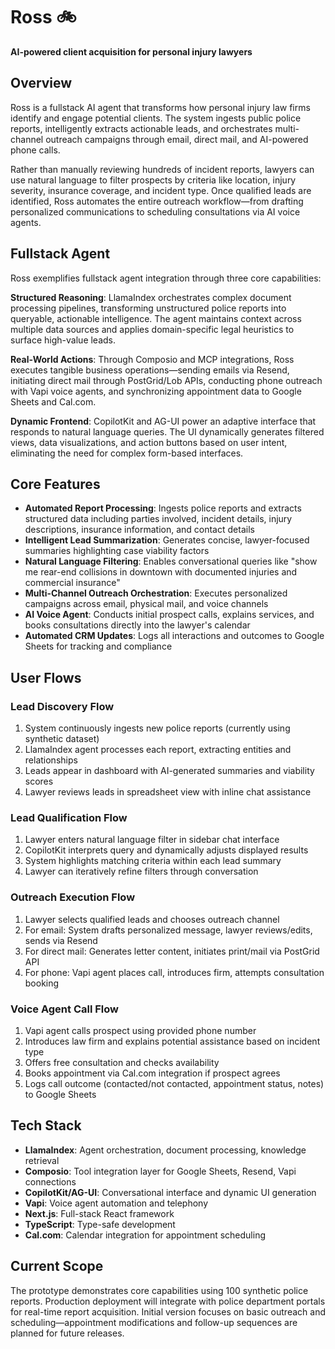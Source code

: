 # Ross 🚲

**AI-powered client acquisition for personal injury lawyers**

## Overview

Ross is a fullstack AI agent that transforms how personal injury law firms identify and engage potential clients. The system ingests public police reports, intelligently extracts actionable leads, and orchestrates multi-channel outreach campaigns through email, direct mail, and AI-powered phone calls.

Rather than manually reviewing hundreds of incident reports, lawyers can use natural language to filter prospects by criteria like location, injury severity, insurance coverage, and incident type. Once qualified leads are identified, Ross automates the entire outreach workflow—from drafting personalized communications to scheduling consultations via AI voice agents.

## Fullstack Agent

Ross exemplifies fullstack agent integration through three core capabilities:

**Structured Reasoning**: LlamaIndex orchestrates complex document processing pipelines, transforming unstructured police reports into queryable, actionable intelligence. The agent maintains context across multiple data sources and applies domain-specific legal heuristics to surface high-value leads.

**Real-World Actions**: Through Composio and MCP integrations, Ross executes tangible business operations—sending emails via Resend, initiating direct mail through PostGrid/Lob APIs, conducting phone outreach with Vapi voice agents, and synchronizing appointment data to Google Sheets and Cal.com.

**Dynamic Frontend**: CopilotKit and AG-UI power an adaptive interface that responds to natural language queries. The UI dynamically generates filtered views, data visualizations, and action buttons based on user intent, eliminating the need for complex form-based interfaces.

## Core Features

- **Automated Report Processing**: Ingests police reports and extracts structured data including parties involved, incident details, injury descriptions, insurance information, and contact details
- **Intelligent Lead Summarization**: Generates concise, lawyer-focused summaries highlighting case viability factors
- **Natural Language Filtering**: Enables conversational queries like "show me rear-end collisions in downtown with documented injuries and commercial insurance"
- **Multi-Channel Outreach Orchestration**: Executes personalized campaigns across email, physical mail, and voice channels
- **AI Voice Agent**: Conducts initial prospect calls, explains services, and books consultations directly into the lawyer's calendar
- **Automated CRM Updates**: Logs all interactions and outcomes to Google Sheets for tracking and compliance

## User Flows

### Lead Discovery Flow
1. System continuously ingests new police reports (currently using synthetic dataset)
2. LlamaIndex agent processes each report, extracting entities and relationships
3. Leads appear in dashboard with AI-generated summaries and viability scores
4. Lawyer reviews leads in spreadsheet view with inline chat assistance

### Lead Qualification Flow
1. Lawyer enters natural language filter in sidebar chat interface
2. CopilotKit interprets query and dynamically adjusts displayed results
3. System highlights matching criteria within each lead summary
4. Lawyer can iteratively refine filters through conversation

### Outreach Execution Flow
1. Lawyer selects qualified leads and chooses outreach channel
2. For email: System drafts personalized message, lawyer reviews/edits, sends via Resend
3. For direct mail: Generates letter content, initiates print/mail via PostGrid API
4. For phone: Vapi agent places call, introduces firm, attempts consultation booking

### Voice Agent Call Flow
1. Vapi agent calls prospect using provided phone number
2. Introduces law firm and explains potential assistance based on incident type
3. Offers free consultation and checks availability
4. Books appointment via Cal.com integration if prospect agrees
5. Logs call outcome (contacted/not contacted, appointment status, notes) to Google Sheets

## Tech Stack

- **LlamaIndex**: Agent orchestration, document processing, knowledge retrieval
- **Composio**: Tool integration layer for Google Sheets, Resend, Vapi connections
- **CopilotKit/AG-UI**: Conversational interface and dynamic UI generation
- **Vapi**: Voice agent automation and telephony
- **Next.js**: Full-stack React framework
- **TypeScript**: Type-safe development
- **Cal.com**: Calendar integration for appointment scheduling

## Current Scope

The prototype demonstrates core capabilities using 100 synthetic police reports. Production deployment will integrate with police department portals for real-time report acquisition. Initial version focuses on basic outreach and scheduling—appointment modifications and follow-up sequences are planned for future releases.